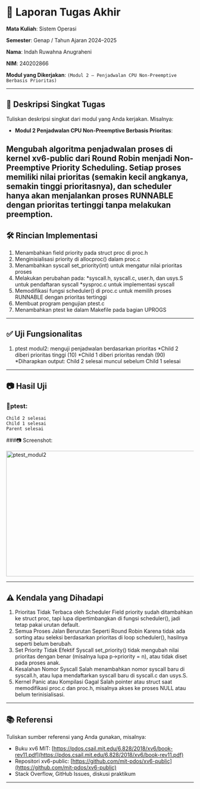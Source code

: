 # 📝 Laporan Tugas Akhir

**Mata Kuliah**: Sistem Operasi

**Semester**: Genap / Tahun Ajaran 2024–2025

**Nama**: Indah Ruwahna Anugraheni

**NIM**: 240202866

**Modul yang Dikerjakan**:
`(Modul 2 – Penjadwalan CPU Non-Preemptive Berbasis Prioritas)`

---

## 📌 Deskripsi Singkat Tugas

Tuliskan deskripsi singkat dari modul yang Anda kerjakan. Misalnya:

* **Modul 2 Penjadwalan CPU Non-Preemptive Berbasis Prioritas**:
  
Mengubah algoritma penjadwalan proses di kernel xv6-public dari Round Robin menjadi Non-Preemptive Priority Scheduling. Setiap proses memiliki nilai prioritas (semakin kecil angkanya, semakin tinggi prioritasnya), dan scheduler hanya akan menjalankan proses RUNNABLE dengan prioritas tertinggi tanpa melakukan preemption.
---

## 🛠️ Rincian Implementasi

1. Menambahkan field priority pada struct proc di proc.h
2. Menginisialisasi priority di allocproc() dalam proc.c
3. Menambahkan syscall set_priority(int) untuk mengatur nilai prioritas proses
4. Melakukan perubahan pada:
   *syscall.h, syscall.c, user.h, dan usys.S untuk pendaftaran syscall
   *sysproc.c untuk implementasi syscall
5. Memodifikasi fungsi scheduler() di proc.c untuk memilih proses RUNNABLE dengan prioritas tertinggi
6. Membuat program pengujian ptest.c
7. Menambahkan ptest ke dalam Makefile pada bagian UPROGS
---

## ✅ Uji Fungsionalitas

1. ptest modul2: menguji penjadwalan berdasarkan prioritas
   *Child 2 diberi prioritas tinggi (10)
   *Child 1 diberi prioritas rendah (90)
   *Diharapkan output: Child 2 selesai muncul sebelum Child 1 selesai

---

## 📷 Hasil Uji

### 📍ptest:

```
Child 2 selesai
Child 1 selesai
Parent selesai
```
###📷 Screenshot:


<img width="725" height="337" alt="ptest_modul2" src="https://github.com/user-attachments/assets/189d6f92-f39a-4e2a-9e2c-e258778f3178" />


---

## ⚠️ Kendala yang Dihadapi

1. Prioritas Tidak Terbaca oleh Scheduler
   Field priority sudah ditambahkan ke struct proc, tapi lupa dipertimbangkan di fungsi scheduler(), jadi tetap pakai urutan default.
2. Semua Proses Jalan Berurutan Seperti Round Robin
   Karena tidak ada sorting atau seleksi berdasarkan prioritas di loop scheduler(), hasilnya seperti belum berubah.
3. Set Priority Tidak Efektif
   Syscall set_priority() tidak mengubah nilai prioritas dengan benar (misalnya lupa p->priority = n), atau tidak diset pada proses anak.
4. Kesalahan Nomor Syscall
   Salah menambahkan nomor syscall baru di syscall.h, atau lupa mendaftarkan syscall baru di syscall.c dan usys.S.
5. Kernel Panic atau Kompilasi Gagal
   Salah pointer atau struct saat memodifikasi proc.c dan proc.h, misalnya akses ke proses NULL atau belum terinisialisasi.


---

## 📚 Referensi

Tuliskan sumber referensi yang Anda gunakan, misalnya:

* Buku xv6 MIT: [https://pdos.csail.mit.edu/6.828/2018/xv6/book-rev11.pdf](https://pdos.csail.mit.edu/6.828/2018/xv6/book-rev11.pdf)
* Repositori xv6-public: [https://github.com/mit-pdos/xv6-public](https://github.com/mit-pdos/xv6-public)
* Stack Overflow, GitHub Issues, diskusi praktikum

---


